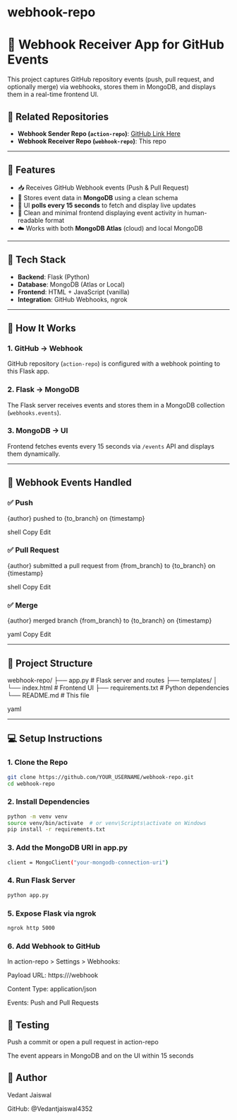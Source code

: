 # webhook-repo
# 📡 Webhook Receiver App for GitHub Events

This project captures GitHub repository events (push, pull request, and optionally merge) via webhooks, stores them in MongoDB, and displays them in a real-time frontend UI.

## 🔗 Related Repositories

- **Webhook Sender Repo (`action-repo`)**: [GitHub Link Here](https://github.com/Vedantjaiswal4352/action-repo)
- **Webhook Receiver Repo (`webhook-repo`)**: This repo

---

## 📌 Features

- 📥 Receives GitHub Webhook events (Push & Pull Request)
- 💾 Stores event data in **MongoDB** using a clean schema
- 🔁 UI **polls every 15 seconds** to fetch and display live updates
- 🧾 Clean and minimal frontend displaying event activity in human-readable format
- ☁️ Works with both **MongoDB Atlas** (cloud) and local MongoDB

---

## 🔧 Tech Stack

- **Backend**: Flask (Python)
- **Database**: MongoDB (Atlas or Local)
- **Frontend**: HTML + JavaScript (vanilla)
- **Integration**: GitHub Webhooks, ngrok

---

## 🚀 How It Works

### 1. GitHub → Webhook
GitHub repository (`action-repo`) is configured with a webhook pointing to this Flask app.

### 2. Flask → MongoDB
The Flask server receives events and stores them in a MongoDB collection (`webhooks.events`).

### 3. MongoDB → UI
Frontend fetches events every 15 seconds via `/events` API and displays them dynamically.

---

## 🔁 Webhook Events Handled

### ✅ Push

{author} pushed to {to_branch} on {timestamp}

shell
Copy
Edit

### ✅ Pull Request
{author} submitted a pull request from {from_branch} to {to_branch} on {timestamp}

shell
Copy
Edit

### ✅ Merge
{author} merged branch {from_branch} to {to_branch} on {timestamp}

yaml
Copy
Edit

---

## 📂 Project Structure
webhook-repo/
├── app.py # Flask server and routes
├── templates/
│ └── index.html # Frontend UI
├── requirements.txt # Python dependencies
└── README.md # This file

yaml

---

## 💻 Setup Instructions
### 1. Clone the Repo
```bash
git clone https://github.com/YOUR_USERNAME/webhook-repo.git
cd webhook-repo
```

### 2. Install Dependencies
```bash
python -m venv venv
source venv/bin/activate  # or venv\Scripts\activate on Windows
pip install -r requirements.txt
```
### 3. Add the MongoDB URI in app.py
```bash
client = MongoClient("your-mongodb-connection-uri")
```
### 4. Run Flask Server
```bash
python app.py
```
### 5. Expose Flask via ngrok
```bash
ngrok http 5000
```
### 6. Add Webhook to GitHub
In action-repo > Settings > Webhooks:

Payload URL: https://<your-ngrok-url>/webhook

Content Type: application/json

Events: Push and Pull Requests


## 🧪 Testing
Push a commit or open a pull request in action-repo

The event appears in MongoDB and on the UI within 15 seconds

## 🙌 Author
Vedant Jaiswal

GitHub: @Vedantjaiswal4352



